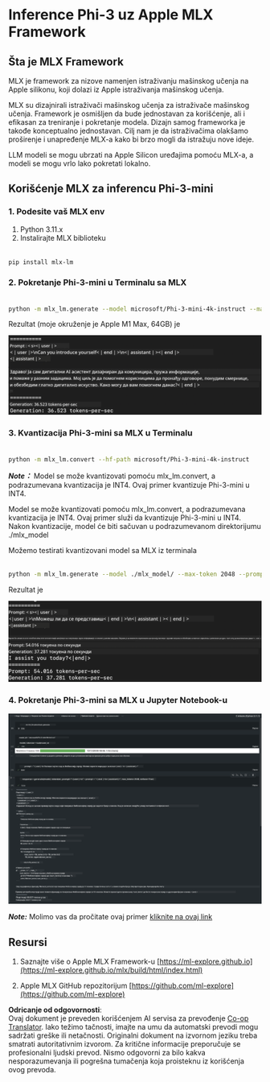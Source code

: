 <!--
CO_OP_TRANSLATOR_METADATA:
{
  "original_hash": "dcb656f3d206fc4968e236deec5d4384",
  "translation_date": "2025-05-09T22:33:53+00:00",
  "source_file": "md/03.FineTuning/03.Inference/MLX_Inference.md",
  "language_code": "sr"
}
-->
# **Inference Phi-3 uz Apple MLX Framework**

## **Šta je MLX Framework**

MLX je framework za nizove namenjen istraživanju mašinskog učenja na Apple silikonu, koji dolazi iz Apple istraživanja mašinskog učenja.

MLX su dizajnirali istraživači mašinskog učenja za istraživače mašinskog učenja. Framework je osmišljen da bude jednostavan za korišćenje, ali i efikasan za treniranje i pokretanje modela. Dizajn samog frameworka je takođe konceptualno jednostavan. Cilj nam je da istraživačima olakšamo proširenje i unapređenje MLX-a kako bi brzo mogli da istražuju nove ideje.

LLM modeli se mogu ubrzati na Apple Silicon uređajima pomoću MLX-a, a modeli se mogu vrlo lako pokretati lokalno.

## **Korišćenje MLX za inferencu Phi-3-mini**

### **1. Podesite vaš MLX env**

1. Python 3.11.x  
2. Instalirajte MLX biblioteku


```bash

pip install mlx-lm

```

### **2. Pokretanje Phi-3-mini u Terminalu sa MLX**


```bash

python -m mlx_lm.generate --model microsoft/Phi-3-mini-4k-instruct --max-token 2048 --prompt  "<|user|>\nCan you introduce yourself<|end|>\n<|assistant|>"

```

Rezultat (moje okruženje je Apple M1 Max, 64GB) je

![Terminal](../../../../../translated_images/01.0d0f100b646a4e4c4f1cd36c1a05727cd27f1e696ed642c06cf6e2c9bbf425a4.sr.png)

### **3. Kvantizacija Phi-3-mini sa MLX u Terminalu**


```bash

python -m mlx_lm.convert --hf-path microsoft/Phi-3-mini-4k-instruct

```

***Note：*** Model se može kvantizovati pomoću mlx_lm.convert, a podrazumevana kvantizacija je INT4. Ovaj primer kvantizuje Phi-3-mini u INT4.

Model se može kvantizovati pomoću mlx_lm.convert, a podrazumevana kvantizacija je INT4. Ovaj primer služi da kvantizuje Phi-3-mini u INT4. Nakon kvantizacije, model će biti sačuvan u podrazumevanom direktorijumu ./mlx_model

Možemo testirati kvantizovani model sa MLX iz terminala


```bash

python -m mlx_lm.generate --model ./mlx_model/ --max-token 2048 --prompt  "<|user|>\nCan you introduce yourself<|end|>\n<|assistant|>"

```

Rezultat je

![INT4](../../../../../translated_images/02.04e0be1f18a90a58ad47e0c9d9084ac94d0f1a8c02fa707d04dd2dfc7e9117c6.sr.png)


### **4. Pokretanje Phi-3-mini sa MLX u Jupyter Notebook-u**


![Notebook](../../../../../translated_images/03.0cf0092fe143357656bb5a7bc6427c41d8528d772d38a82d0b2693e2a3eeb16e.sr.png)

***Note:*** Molimo vas da pročitate ovaj primer [kliknite na ovaj link](../../../../../code/03.Inference/MLX/MLX_DEMO.ipynb)


## **Resursi**

1. Saznajte više o Apple MLX Framework-u [https://ml-explore.github.io](https://ml-explore.github.io/mlx/build/html/index.html)

2. Apple MLX GitHub repozitorijum [https://github.com/ml-explore](https://github.com/ml-explore)

**Odricanje od odgovornosti**:  
Ovaj dokument je preveden korišćenjem AI servisa za prevođenje [Co-op Translator](https://github.com/Azure/co-op-translator). Iako težimo tačnosti, imajte na umu da automatski prevodi mogu sadržati greške ili netačnosti. Originalni dokument na izvornom jeziku treba smatrati autoritativnim izvorom. Za kritične informacije preporučuje se profesionalni ljudski prevod. Nismo odgovorni za bilo kakva nesporazumevanja ili pogrešna tumačenja koja proisteknu iz korišćenja ovog prevoda.